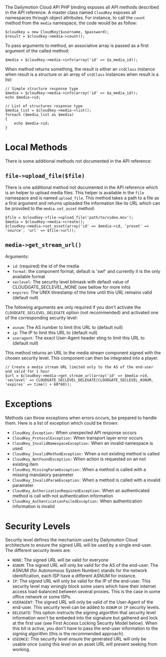 The Dailymotion Cloud API PHP binding exposes all API methods described in the API reference. A
master class named `CloudKey` exposes all namespaces through object attributes. For instance, to
call the `count` method from the `media` namespace, the code would be as
follow:

    $cloudkey = new CloudKey($username, $password);
    $result = $cloudkey->media->count();

To pass arguments to method, an associative array is passed as a first argument of the called method:

    $media = $cloudkey->media->info(array('id' => $a_media_id));

When method returns something, the result is either an `stdClass` instance when result is a
structure or an array of `stdClass` instances when result is a list:

    // Simple structure response type
    $media = $cloudkey->media->info(array('id' => $a_media_id));
    echo $media->id;

    // List of structures response type
    $media_list = $cloudkey->media->list();
    foreach ($media_list as $media)
    {
        echo $media->id;
    }

Local Methods
=============

There is some additional methods not documented in the API reference:

`file->upload_file($file)`
--------------------------

There is one additional method not documented in the API reference which is an helper to upload
media files. This helper is available in the `file` namespace and is named `upload_file`. This
method takes a path to a file as a first argument and returns uploaded file information like its URL
which can be provided to the `media.set_asset` method:

    $file = $cloudkey->file->upload_file('path/to/video.mov');
    $media = $cloudkey->media->create();
    $cloudkey->media->set_asset(array('id' => $media->id, 'preset' => 'source', 'url' => $file->url));

`media->get_stream_url()`
------------------------

Arguments:

- `id`: (required) the id of the media
- `format`: the component format, default is 'swf' and currently it is the only available format
- `seclevel`: The security level bitmask with default value of CLOUDGATE_SECLEVEL_NONE (see bellow for more info)
- `expires`: The UNIX timestamp of the time until this URL remains valid (default null)

The following arguments are only required if you don't activate the `CLOUDGATE_SECLEVEL_DELEGATE` option (not
recommended) and activated one of the corresponding security level:

- `asnum`: The AS number to limit this URL to (default null)
- `ip`: The IP to limit this URL to (default null)
- `useragent`: The exact User-Agent header sting to limit this URL to (default null)

This method returns an URL to the media stream component signed with the chosen security level. This
component can then be integrated into a player.

    // Create a media stream URL limited only to the AS of the end-user and valid for 1 hour
    $url = $cloudkey->media->get_stream_url(array('id' => $media->id, 'seclevel' => CLOUDGATE_SECLEVEL_DELEGATE|CLOUDGATE_SECLEVEL_ASNUM, 'expires' => time() + 60*60));


Exceptions
==========

Methods can throw exceptions when errors occurs, be prepared to handle them. Here is a list of
exception which could be thrown:

- `CloudKey_Exception:` When unexpected API response occurs
- `CloudKey_ProtocolException:` When transport layer error occurs
- `CloudKey_InvalidNamespaceException:` When an invalid namespace is used
- `CloudKey_InvalidMethodException:` When a not existing method is called
- `CloudKey_NotFoundException:` When action is requested on an not existing item
- `CloudKey_MissingParamException:` When a method is called with a missing mandatory parameter
- `CloudKey_InvalidParamException:` When a method is called with a invalid parameter
- `CloudKey_AuthorizationRequiredException:` When an authenticated method is call with not authentication information
- `CloudKey_AuthenticationFailedException:` When authentication information is invalid

Security Levels
===============

Security level defines the mechanism used by Dailymotion Cloud architecture to ensure the signed URL
will be used by a single end-user. The different security levels are:

- `NONE`: The signed URL will be valid for everyone
- `ASNUM`: The signed URL will only be valid for the AS of the end-user. The ASNUM (for Autonomous
  System Number) stands for the network identification, each ISP have a different ASNUM for
  instance.
- `IP`: The signed URL will only be valid for the IP of the end-user. This security level may
  wrongly block some users which have their internet access load-balanced between several proxies.
  This is the case in some office network or some ISPs.
- `USERAGENT`: The signed URL will only be valid of the User-Agent of the end-user. This security
  level can be added to `ASNUM` or `IP` security levels.
- `DELEGATE`: This option instructs the signing algorithm that security level information won't be
  embeded into the signature but gathered and lock at the first use (see First Access Locking
  Security Model below). When this bit is active, you don't have to pass the end-user information
  to the signing algorithm (this is the recommended approach).
- `USEONCE`: This security level ensure the generated URL will only be usable once (using this level
  on an asset URL will prevent seeking from working.